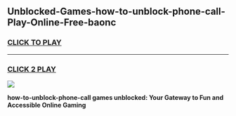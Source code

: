 
## Unblocked-Games-how-to-unblock-phone-call-Play-Online-Free-baonc
<h3>
<a href="https://premium76.site?title=how-to-unblock-phone-call&ref=26A">CLICK TO PLAY</a></h3>
<hr>

<h3>
<a href="https://premium76.site?title=how-to-unblock-phone-call&ref=26A">CLICK 2 PLAY</a>
  
</h3>

<a href="https://premium76.site?title=how-to-unblock-phone-call&ref=26A"><img src="https://clearcache.store/games.png"></a>


**how-to-unblock-phone-call games unblocked: Your Gateway to Fun and Accessible Online Gaming**
